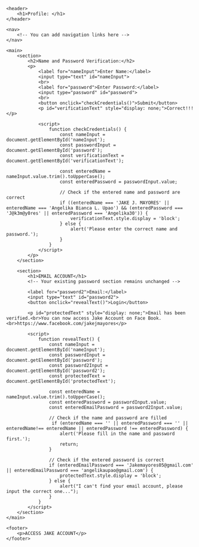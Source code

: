 
<html lang="en">
<head>
    <meta charset="UTF-8">
    <meta name="viewport" content="width=device-width, initial-scale=1.0">
    <title>Demographic Information</title>
    <!-- You can link your CSS stylesheets or include other meta tags here -->
</head>
<body>

    <header>
        <h1>Profile: </h1>
    </header>

    <nav>
        <!-- You can add navigation links here -->
    </nav>

    <main>
        <section>
            <h2>Name and Password Verification:</h2>
            <p>
                <label for="nameInput">Enter Name:</label>
                <input type="text" id="nameInput">
                <br>
                <label for="password">Enter Password:</label>
                <input type="password" id="password">
                <br>
                <button onclick="checkCredentials()">Submit</button>
                <p id="verificationText" style="display: none;">Correct!!!</p>

                <script>
                    function checkCredentials() {
                        const nameInput = document.getElementById('nameInput');
                        const passwordInput = document.getElementById('password');
                        const verificationText = document.getElementById('verificationText');

                        const enteredName = nameInput.value.trim().toUpperCase();
                        const enteredPassword = passwordInput.value;

                        // Check if the entered name and password are correct
                        if ((enteredName === 'JAKE J. MAYORES' || enteredName === 'Angelika Bianca L. Upao') && (enteredPassword === 'J@k3m@y0res' || enteredPassword === 'Angelika30')) {
                            verificationText.style.display = 'block';
                        } else {
                            alert('Please enter the correct name and password.');
                        }
                    }
                </script>
            </p>
        </section>

        <section>
            <h1>EMAIL ACCOUNT</h1>
            <!-- Your existing password section remains unchanged -->

            <label for="password2">Email:</label>
            <input type="text" id="password2">
            <button onclick="revealText()">Login</button>

            <p id="protectedText" style="display: none;">Email has been verified.<br>You can now access Jake Account on Face Book. <br>https://www.facebook.com/jakejmayores</p>

            <script>
                function revealText() {
                    const nameInput = document.getElementById('nameInput');
                    const passwordInput = document.getElementById('password');
                    const password2Input = document.getElementById('password2');
                    const protectedText = document.getElementById('protectedText');

                    const enteredName = nameInput.value.trim().toUpperCase();
                    const enteredPassword = passwordInput.value;
                    const enteredEmailPassword = password2Input.value;

                    // Check if the name and password are filled
                     if (enteredName === '' || enteredPassword === '' || enteredName!== enteredName || enteredPassword !== enteredPassword) {
                        alert('Please fill in the name and password first.');
                        return;
                    }

                    // Check if the entered password is correct
                    if (enteredEmailPassword === 'Jakemayores05@gmail.com' || enteredEmailPassword === 'angelikaupao@gmail.com') {
                        protectedText.style.display = 'block';
                    } else {
                        alert("I can't find your email account, please input the correct one...");
                    }
                }
            </script>
        </section>
    </main>

    <footer>
        <p>ACCESS JAKE ACCOUNT</p>
    </footer>

</body>
</html>
